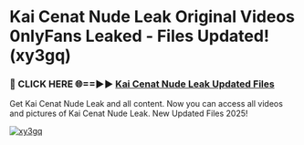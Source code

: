 # Kai Cenat Nude Leak Original Videos 0nlyFans Leaked - Files Updated! (xy3gq)

<h3>🔴 CLICK HERE 🌐==►► <a href="https://tinyurl.com/yrmya6cz" rel="nofollow">Kai Cenat Nude Leak Updated Files</a></h3>

Get Kai Cenat Nude Leak and all content. Now you can access all videos and pictures of Kai Cenat Nude Leak. New Updated Files 2025!

[![xy3gq](https://i.imgur.com/FMdXYCs.gif)](https://tinyurl.com/yrmya6cz)
